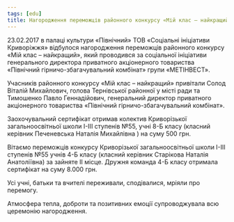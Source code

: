 ```yaml
---
tags: [edu]
title: Нагородження переможців районного конкурсу «Мій клас – найкращий»
---
```


23.02.2017 в палаці культури «Північний» ТОВ «Соціальні ініціативи Криворіжжя» відбулося нагородження переможців районного конкурсу «Мій клас – найкращий», який проводився за соціальної ініціативи генерального директора приватного акціонерного товариства «Північний гірничо-збагачувальний комбінат» групи «МЕТІНВЕСТ».

Учасників районного конкурсу «Мій клас – найкращий» привітали Солод Віталій Михайлович, голова Тернівської районної у місті ради та Тимошенко Павло Геннадійович, генеральний директор приватного акціонерного товариства «Північний гірничо-збагачувальний комбінат».

Заохочувальний сертифікат отримав колектив Криворізької загальноосвітньої школи І-ІІІ ступенів №55, учні 8-Б класу (класний керівник Печеневська Наталія Михайлівна ) на суму 500 грн.

Вітаємо переможців конкурсу Криворізької загальноосвітньої школи І-ІІІ ступенів №55 учнів 4-Б класу (класний керівник Старікова Наталія Анатоліївна) за зайняте ІІ місце. Дружня команда 4-Б класу отримала сертифікат на суму 8.000 грн.

Усі учні, батьки та вчителі переживали, сподівалися, мріяли про перемогу.

Атмосфера тепла, доброти та позитивних емоції супроводжувала всю церемонію нагородження.

<slideshow id="72157680885318056"></slideshow>

